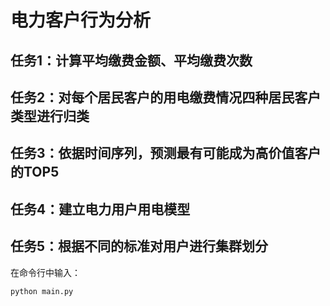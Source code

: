 # 电力客户行为分析

## 任务1：计算平均缴费金额、平均缴费次数

## 任务2：对每个居民客户的用电缴费情况四种居民客户类型进行归类

## 任务3：依据时间序列，预测最有可能成为高价值客户的TOP5

## 任务4：建立电力用户用电模型

## 任务5：根据不同的标准对用户进行集群划分

在命令行中输入：

```bash
python main.py
```

